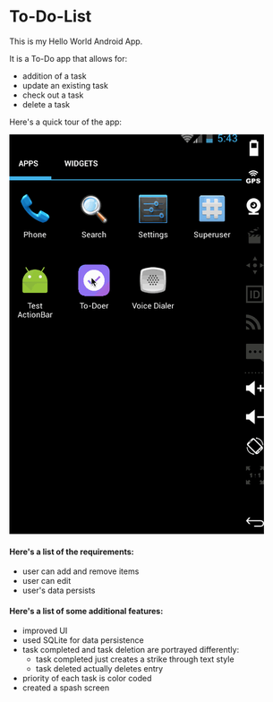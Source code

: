 # To-Do-List

This is my Hello World Android App. 

It is a To-Do app that allows for:
- addition of a task
- update an existing task
- check out a task
- delete a task

Here's a quick tour of the app: 

![alt tag](https://raw.githubusercontent.com/vcntlee/To-Do-List/master/todoer.gif)


#### Here's a list of the requirements:
- user can add and remove items
- user can edit
- user's data persists

#### Here's a list of some additional features:
- improved UI
- used SQLite for data persistence
- task completed and task deletion are portrayed differently:
    - task completed just creates a strike through text style
    - task deleted actually deletes entry
- priority of each task is color coded
- created a spash screen

